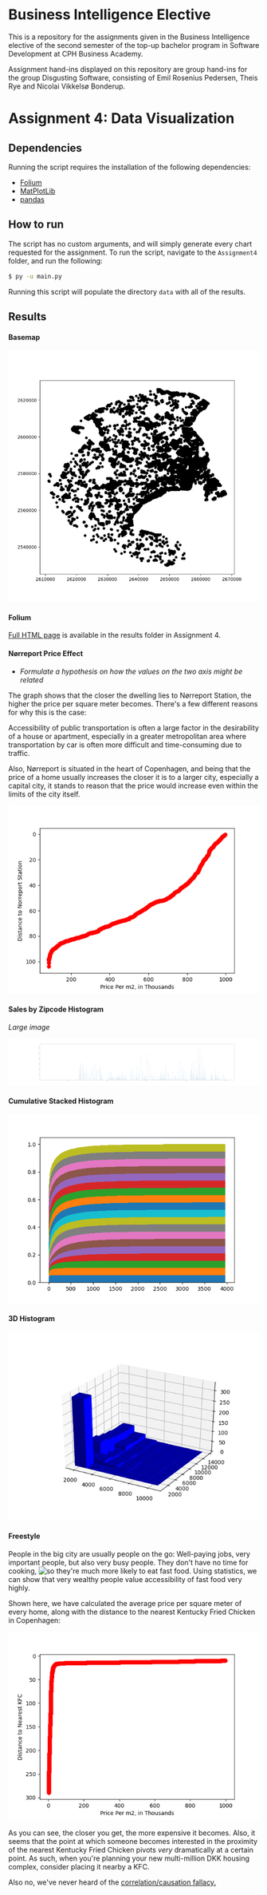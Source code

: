 # Business Intelligence Elective

This is a repository for the assignments given in the Business Intelligence elective of the second semester of the top-up bachelor program in Software Development at CPH Business Academy.

Assignment hand-ins displayed on this repository are group hand-ins for the group Disgusting Software, consisting of Emil Rosenius Pedersen, Theis Rye and Nicolai Vikkelsø Bonderup.

# Assignment 4: Data Visualization

## Dependencies
Running the script requires the installation of the following dependencies: 
- [Folium](https://folium.readthedocs.io/en/latest/)
- [MatPlotLib](https://matplotlib.org/)
- ​[pandas](http://pandas.pydata.org/)

## How to run

The script has no custom arguments, and will simply generate every chart requested for the assignment. To run the script, navigate to the `Assignment4` folder, and run the following:

```bash
$ py -u main.py
```

Running this script will populate the directory `data` with all of the results.



## Results

#### Basemap

![basemap](https://raw.githubusercontent.com/NicolaiVBonderup/BusinessIntelligenceElective/master/Assignment4/data/copenhagen_haver.png)

#### Folium

[Full HTML page](https://raw.githubusercontent.com/NicolaiVBonderup/BusinessIntelligenceElective/master/Assignment4/data/large_flat_trades.html) is available in the results folder in Assignment 4.

#### Nørreport Price Effect

- *Formulate a hypothesis on how the values on the two axis might be related*

The graph shows that the closer the dwelling lies to Nørreport Station, the higher the price per square meter becomes. There's a few different reasons for why this is the case: 

Accessibility of public transportation is often a large factor in the desirability of a house or apartment, especially in a greater metropolitan area where transportation by car is often more difficult and time-consuming due to traffic. 

Also, Nørreport is situated in the heart of Copenhagen, and being that the price of a home usually increases the closer it is to a larger city, especially a capital city, it stands to reason that the price would increase even within the limits of the city itself.

![nørreport](https://raw.githubusercontent.com/NicolaiVBonderup/BusinessIntelligenceElective/master/Assignment4/data/norreport_sales.png)

#### Sales by Zipcode Histogram

*Large image*

![sales](https://raw.githubusercontent.com/NicolaiVBonderup/BusinessIntelligenceElective/master/Assignment4/data/sales_by_zip.png)

#### Cumulative Stacked Histogram

![stackedhist](https://raw.githubusercontent.com/NicolaiVBonderup/BusinessIntelligenceElective/master/Assignment4/data/histogram_by_rooms.png)

#### 3D Histogram

![3d](https://raw.githubusercontent.com/NicolaiVBonderup/BusinessIntelligenceElective/master/Assignment4/data/sales_by_zip_3d.png)

#### Freestyle

People in the big city are usually people on the go: Well-paying jobs, very important people, but also very busy people. They don't have no time for cooking, ![so they're much more likely to eat fast food](https://www.ncbi.nlm.nih.gov/pubmed/28472714). Using statistics, we can show that very wealthy people value accessibility of fast food very highly. 

Shown here, we have calculated the average price per square meter of every home, along with the distance to the nearest Kentucky Fried Chicken in Copenhagen:

![kfc](https://raw.githubusercontent.com/NicolaiVBonderup/BusinessIntelligenceElective/master/Assignment4/data/kfc_sales.png)

As you can see, the closer you get, the more expensive it becomes. Also, it seems that the point at which someone becomes interested in the proximity of the nearest Kentucky Fried Chicken pivots *very* dramatically at a certain point. As such, when you're planning your new multi-million DKK housing complex, consider placing it nearby a KFC.

Also no, we've never heard of the [correlation/causation fallacy.](https://en.wikipedia.org/wiki/Illusory_correlation)
